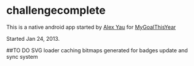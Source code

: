 challengecomplete
=================

This is a native android app started by [Alex Yau](https://github.com/ayau) for [MyGoalThisYear](https://github.com/ayau/mygoalthisyear)

Started Jan 24, 2013.

##TO DO
    SVG loader
    caching bitmaps generated for badges
    update and sync system
